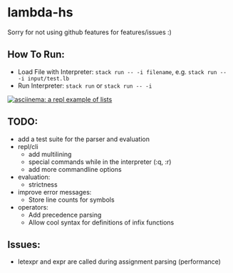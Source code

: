 # lambda-hs

Sorry for not using github features for features/issues :)

## How To Run:
- Load File with Interpreter: `stack run -- -i filename`, e.g. `stack run -- -i input/test.lb`
- Run Interpreter: `stack run` or `stack run -- -i`

[![asciinema: a repl example of lists](https://asciinema.org/a/QJQu6DIYp2PetuRg2XDXhtBAz.svg)](https://asciinema.org/a/QJQu6DIYp2PetuRg2XDXhtBAz?autoplay=1)

## TODO:
- add a test suite for the parser and evaluation
- repl/cli
    - add multilining
    - special commands while in the interpreter (:q, :r)
    - add more commandline options
- evaluation:
    - strictness
- improve error messages:
    - Store line counts for symbols
- operators:
    - Add precedence parsing
    - Allow cool syntax for definitions of infix functions

## Issues:
- letexpr and expr are called during assignment parsing (performance)

